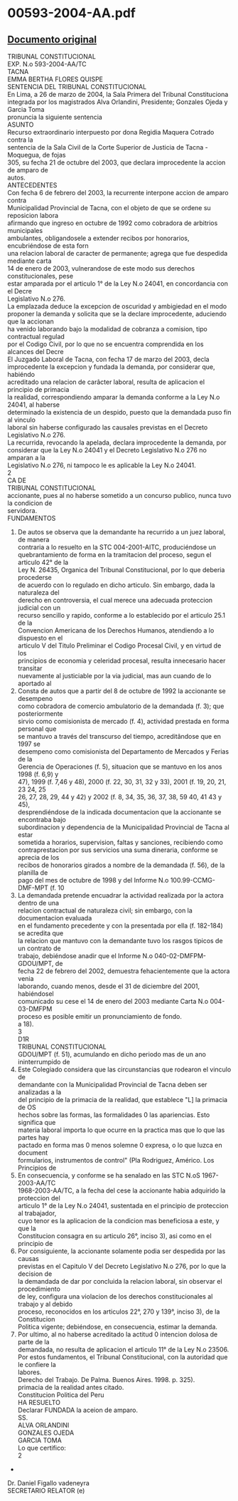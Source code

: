 
00593-2004-AA.pdf
=================
  
[Documento original](https://tc.gob.pe/jurisprudencia/2004/00593-2004-AA.pdf)  
---  
TRIBUNAL CONSTITUCIONAL  
EXP. N.o 593-2004-AA/TC  
TACNA  
EMMA BERTHA FLORES QUISPE  
SENTENCIA DEL TRIBUNAL CONSTITUCIONAL  
En Lima, a 26 de marzo de 2004, la Sala Primera del Tribunal Constituciona  
integrada por los magistrados Alva Orlandini, Presidente; Gonzales Ojeda y Garcia Toma  
pronuncia la siguiente sentencia  
ASUNTO  
Recurso extraordinario interpuesto por dona Regidia Maquera Cotrado contra la  
sentencia de la Sala Civil de la Corte Superior de Justicia de Tacna - Moquegua, de fojas  
305, su fecha 21 de octubre del 2003, que declara improcedente la accion de amparo de  
autos.  
ANTECEDENTES  
Con fecha 6 de febrero del 2003, la recurrente interpone accion de amparo contra  
Municipalidad Provincial de Tacna, con el objeto de que se ordene su reposicion labora  
afirmando que ingreso en octubre de 1992 como cobradora de arbitrios municipales  
ambulantes, obligandosele a extender recibos por honorarios, encubriéndose de esta forn  
una relacion laboral de caracter de permanente; agrega que fue despedida mediante carta  
14 de enero de 2003, vulnerandose de este modo sus derechos constitucionales, pese  
estar amparada por el articulo 1° de la Ley N.o 24041, en concordancia con el Decre  
Legislativo N.o 276.  
La emplazada deduce la excepcion de oscuridad y ambigiedad en el modo  
proponer la demanda y solicita que se la declare improcedente, aduciendo que la accionan  
ha venido laborando bajo la modalidad de cobranza a comision, tipo contractual regulad  
por el Codigo Civil, por lo que no se encuentra comprendida en los alcances del Decre  
El Juzgado Laboral de Tacna, con fecha 17 de marzo del 2003, decla  
improcedente la excepcion y fundada la demanda, por considerar que, habiéndo  
acreditado una relacion de carâcter laboral, resulta de aplicacion el principio de primacia  
la realidad, correspondiendo amparar la demanda conforme a la Ley N.o 24041, al haberse  
determinado la existencia de un despido, puesto que la demandada puso fin al vinculo  
laboral sin haberse configurado las causales previstas en el Decreto Legislativo N.o 276.  
La recurrida, revocando la apelada, declara improcedente la demanda, por  
considerar que la Ley N.o 24041 y el Decreto Legislativo N.o 276 no amparan a la  
Legislativo N.o 276, ni tampoco le es aplicable la Ley N.o 24041.  
2  
CA DE  
TRIBUNAL CONSTITUCIONAL  
accionante, pues al no haberse sometido a un concurso publico, nunca tuvo la condicion de  
servidora.  
FUNDAMENTOS  
1. De autos se observa que la demandante ha recurrido a un juez laboral, de manera  
contraria a lo resuelto en la STC 004-2001-AITC, produciéndose un  
quebrantamiento de forma en la tramitacion del proceso, segun el articulo 42° de la  
Ley N. 26435, Organica del Tribunal Constitucional, por lo que deberia procederse  
de acuerdo con lo regulado en dicho articulo. Sin embargo, dada la naturaleza del  
derecho en controversia, el cual merece una adecuada proteccion judicial con un  
recurso sencillo y rapido, conforme a lo establecido por el articulo 25.1 de la  
Convencion Americana de los Derechos Humanos, atendiendo a lo dispuesto en el  
articulo V del Titulo Preliminar el Codigo Procesal Civil, y en virtud de los  
principios de economia y celeridad procesal, resulta innecesario hacer transitar  
nuevamente al justiciable por la via judicial, mas aun cuando de lo aportado al  
2. Consta de autos que a partir del 8 de octubre de 1992 la accionante se desempeno  
como cobradora de comercio ambulatorio de la demandada (f. 3); que posteriormente  
sirvio como comisionista de mercado (f. 4), actividad prestada en forma personal que  
se mantuvo a través del transcurso del tiempo, acreditândose que en 1997 se  
desempeno como comisionista del Departamento de Mercados y Ferias de la  
Gerencia de Operaciones (f. 5), situacion que se mantuvo en los anos 1998 (f. 6,9) y  
47), 1999 (f. 7,46 y 48), 2000 (f. 22, 30, 31, 32 y 33), 2001 (f. 19, 20, 21, 23 24, 25  
26, 27, 28, 29, 44 y 42) y 2002 (f. 8, 34, 35, 36, 37, 38, 59 40, 41 43 y 45),  
desprendiéndose de la indicada documentacion que la accionante se encontraba bajo  
subordinacion y dependencia de la Municipalidad Provincial de Tacna al estar  
sometida a horarios, supervision, faltas y sanciones, recibiendo como  
contraprestacion por sus servicios una suma dineraria, conforme se aprecia de los  
recibos de honorarios girados a nombre de la demandada (f. 56), de la planilla de  
pago del mes de octubre de 1998 y del Informe N.o 100.99-CCMG-DMF-MPT (f. 10  
3. La demandada pretende encuadrar la actividad realizada por la actora dentro de una  
relacion contractual de naturaleza civil; sin embargo, con la documentacion evaluada  
en el fundamento precedente y con la presentada por ella (f. 182-184) se acredita que  
la relacion que mantuvo con la demandante tuvo los rasgos tipicos de un contrato de  
trabajo, debiéndose anadir que el Informe N.o 040-02-DMFPM-GDOU/MPT, de  
fecha 22 de febrero del 2002, demuestra fehacientemente que la actora venia  
laborando, cuando menos, desde el 31 de diciembre del 2001, habiéndosel  
comunicado su cese el 14 de enero del 2003 mediante Carta N.o 004-03-DMFPM  
proceso es posible emitir un pronunciamiento de fondo.  
a 18).  
3  
D1R  
TRIBUNAL CONSTITUCIONAL  
GDOU/MPT (f. 51), acumulando en dicho periodo mas de un ano ininterrumpido de  
4. Este Colegiado considera que las circunstancias que rodearon el vinculo de  
demandante con la Municipalidad Provincial de Tacna deben ser analizadas a la  
del principio de la primacia de la realidad, que establece "L] la primacia de OS  
hechos sobre las formas, las formalidades 0 las apariencias. Esto significa que  
materia laboral importa lo que ocurre en la practica mas que lo que las partes hay  
pactado en forma mas 0 menos solemne 0 expresa, o lo que luzca en document  
formularios, instrumentos de control" (Pla Rodriguez, Américo. Los Principios de  
5. En consecuencia, y conforme se ha senalado en las STC N.oS 1967-2003-AA/TC  
1968-2003-AA/TC, a la fecha del cese la accionante habia adquirido la proteccion del  
articulo 1° de la Ley N.o 24041, sustentada en el principio de proteccion al trabajador,  
cuyo tenor es la aplicacion de la condicion mas beneficiosa a este, y que la  
Constitucion consagra en su articulo 26°, inciso 3), asi como en el principio de  
6. Por consiguiente, la accionante solamente podia ser despedida por las causas  
previstas en el Capitulo V del Decreto Legislativo N.o 276, por lo que la decision de  
la demandada de dar por concluida la relacion laboral, sin observar el procedimiento  
de ley, configura una violacion de los derechos constitucionales al trabajo y al debido  
proceso, reconocidos en los articulos 22°, 270 y 139°, inciso 3), de la Constitucion  
Politica vigente; debiéndose, en consecuencia, estimar la demanda.  
7. Por ultimo, al no haberse acreditado la actitud 0 intencion dolosa de parte de la  
demandada, no resulta de aplicacion el articulo 11° de la Ley N.o 23506.  
Por estos fundamentos, el Tribunal Constitucional, con la autoridad que le confiere la  
labores.  
Derecho del Trabajo. De Palma. Buenos Aires. 1998. p. 325).  
primacia de la realidad antes citado.  
Constitucion Politica del Peru  
HA RESUELTO  
Declarar FUNDADA la aceion de amparo.  
SS.  
ALVA ORLANDINI  
GONZALES OJEDA  
GARCIA TOMA  
Lo que certifico:  
2  
-  
Dr. Daniel Figallo vadeneyra  
SECRETARIO RELATOR (e)